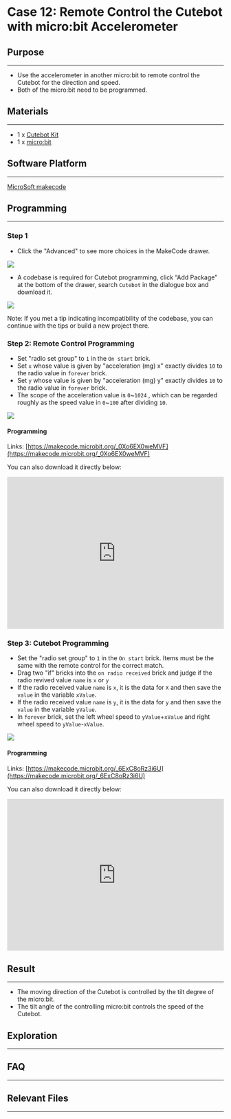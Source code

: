 # Case 12: Remote Control the Cutebot with micro:bit Accelerometer

## Purpose
---
- Use the accelerometer in another micro:bit to remote control the Cutebot for the direction and speed.
- Both of the micro:bit need to be programmed.

## Materials 
---
- 1 x [Cutebot Kit](https://www.elecfreaks.com/store/cute-bot.html)
- 1 x [micro:bit](https://item.taobao.com/item.htm?spm=a1z10.1-c-s.w5003-18615042388.1.410d58b3rNtft8&id=562621059348&scene=taobao_shop)

## Software Platform 

------

[MicroSoft makecode](https://makecode.microbit.org/#)

## Programming

------

### Step 1

- Click the "Advanced" to see more choices in the MakeCode drawer.

![](https://raw.githubusercontent.com/elecfreaks/learn-cn/master/microbitKit/smart_cutebot/images/cutebot-pk-1.png)

- A codebase is required for Cutebot programming, click “Add Package” at the bottom of the drawer, search `Cutebot` in the dialogue box and download it.

![](https://raw.githubusercontent.com/elecfreaks/learn-cn/master/microbitKit/smart_cutebot/images/cutebot-pk-11.png)

Note: If you met a tip indicating incompatibility of the codebase, you can continue with the tips or build a new project there.

### Step 2: Remote Control Programming

- Set "radio set group" to `1` in the `On start` brick.
- Set `x` whose value is given by "acceleration (mg) x" exactly divides `10` to the radio value in `forever` brick.
- Set `y` whose value is given by "acceleration (mg) y" exactly divides `10` to the radio value in `forever` brick.
- The scope of the acceleration value is `0`~`1024` , which can be regarded roughly as the speed value in `0`~`100` after dividing `10`. 

![](https://raw.githubusercontent.com/elecfreaks/learn-cn/master/microbitKit/smart_cutebot/images/case_12_01.png)

#### Programming

Links: [https://makecode.microbit.org/_0Xo6EX0weMVF](https://makecode.microbit.org/_0Xo6EX0weMVF)

You can also download it directly below:

<div style="position:relative;height:0;padding-bottom:70%;overflow:hidden;">
<iframe style="position:absolute;top:0;left:0;width:100%;height:100%;" src="https://makecode.microbit.org/#pub:https://makecode.microbit.org/_0Xo6EX0weMVF" frameborder="0" sandbox="allow-popups allow-forms allow-scripts allow-same-origin">
</iframe>
</div>  

### Step 3: Cutebot Programming

-  Set the "radio set group" to `1` in the `On start` brick. Items must be the same with the remote control for the correct match.
- Drag two "if" bricks into the `on radio received` brick and judge if the radio revived value `name` is `x` or `y`
- If the radio received value `name` is `x`, it is the data for `X` and then save the `value` in the variable `xValue`.
- If the radio received value `name` is `y`, it is the data for `y` and then save the `value` in the variable `yValue`.
- In `forever` brick, set the left wheel speed to `yValue`+`xValue` and right wheel speed to `yValue`-`xValue`.

![](https://raw.githubusercontent.com/elecfreaks/learn-cn/master/microbitKit/smart_cutebot/images/case_12_02.png)

#### Programming

Links: [https://makecode.microbit.org/_6ExC8oRz3i6U](https://makecode.microbit.org/_6ExC8oRz3i6U)

You can also download it directly below:

<div style="position:relative;height:0;padding-bottom:70%;overflow:hidden;">
<iframe style="position:absolute;top:0;left:0;width:100%;height:100%;" src="https://makecode.microbit.org/#pub:https://makecode.microbit.org/_6ExC8oRz3i6U" frameborder="0" sandbox="allow-popups allow-forms allow-scripts allow-same-origin">
</iframe>
</div>  

## Result
---
- The moving direction of the Cutebot is controlled by the tilt degree of the micro:bit. 
- The tilt angle of the controlling micro:bit controls the speed of the Cutebot.

## Exploration
---
## FAQ

------

## Relevant Files

---
